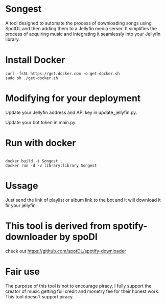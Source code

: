 # Songest

A tool designed to automate the process of downloading songs using SpotDL and then adding them to a Jellyfin media server. It simplifies the process of acquiring music and integrating it seamlessly into your Jellyfin library.


# Install Docker


```
curl -fsSL https://get.docker.com -o get-docker.sh
sudo sh ./get-docker.sh 
```

# Modifying for your deployment


Update your Jellyfin address and API key in update_jellyfin.py.

Update your bot token in main.py.

# Run with docker

```

docker build -t Songest .
docker run -d -v library:library Songest
```
# Ussage

Just send the link of playlist or album link to the bot and it will download it fir your jellyfin

# This tool is derived from spotify-downloader by spoDl

check out https://github.com/spotDL/spotify-downloader

# Fair use
The purpose of this tool is not to encourage piracy, I fully support the creator of music getting full credit and monetry fee for their honest work. This tool doesn`t support piracy.